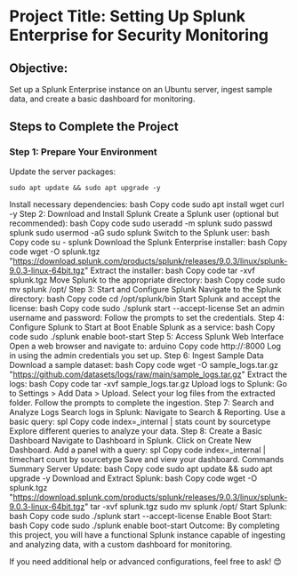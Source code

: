 # Project Title: Setting Up Splunk Enterprise for Security Monitoring

## Objective:
Set up a Splunk Enterprise instance on an Ubuntu server, ingest sample data, and create a basic dashboard for monitoring.

## Steps to Complete the Project

### **Step 1**: Prepare Your Environment
Update the server packages:
```
sudo apt update && sudo apt upgrade -y
```
Install necessary dependencies:
bash
Copy code
sudo apt install wget curl -y
Step 2: Download and Install Splunk
Create a Splunk user (optional but recommended):
bash
Copy code
sudo useradd -m splunk
sudo passwd splunk
sudo usermod -aG sudo splunk
Switch to the Splunk user:
bash
Copy code
su - splunk
Download the Splunk Enterprise installer:
bash
Copy code
wget -O splunk.tgz "https://download.splunk.com/products/splunk/releases/9.0.3/linux/splunk-9.0.3-linux-64bit.tgz"
Extract the installer:
bash
Copy code
tar -xvf splunk.tgz
Move Splunk to the appropriate directory:
bash
Copy code
sudo mv splunk /opt/
Step 3: Start and Configure Splunk
Navigate to the Splunk directory:
bash
Copy code
cd /opt/splunk/bin
Start Splunk and accept the license:
bash
Copy code
sudo ./splunk start --accept-license
Set an admin username and password: Follow the prompts to set the credentials.
Step 4: Configure Splunk to Start at Boot
Enable Splunk as a service:
bash
Copy code
sudo ./splunk enable boot-start
Step 5: Access Splunk Web Interface
Open a web browser and navigate to:
arduino
Copy code
http://<your-server-ip>:8000
Log in using the admin credentials you set up.
Step 6: Ingest Sample Data
Download a sample dataset:
bash
Copy code
wget -O sample_logs.tar.gz "https://github.com/datasets/logs/raw/main/sample_logs.tar.gz"
Extract the logs:
bash
Copy code
tar -xvf sample_logs.tar.gz
Upload logs to Splunk:
Go to Settings > Add Data > Upload.
Select your log files from the extracted folder.
Follow the prompts to complete the ingestion.
Step 7: Search and Analyze Logs
Search logs in Splunk:
Navigate to Search & Reporting.
Use a basic query:
spl
Copy code
index=_internal | stats count by sourcetype
Explore different queries to analyze your data.
Step 8: Create a Basic Dashboard
Navigate to Dashboard in Splunk.
Click on Create New Dashboard.
Add a panel with a query:
spl
Copy code
index=_internal | timechart count by sourcetype
Save and view your dashboard.
Commands Summary
Server Update:
bash
Copy code
sudo apt update && sudo apt upgrade -y
Download and Extract Splunk:
bash
Copy code
wget -O splunk.tgz "https://download.splunk.com/products/splunk/releases/9.0.3/linux/splunk-9.0.3-linux-64bit.tgz"
tar -xvf splunk.tgz
sudo mv splunk /opt/
Start Splunk:
bash
Copy code
sudo ./splunk start --accept-license
Enable Boot Start:
bash
Copy code
sudo ./splunk enable boot-start
Outcome:
By completing this project, you will have a functional Splunk instance capable of ingesting and analyzing data, with a custom dashboard for monitoring.

If you need additional help or advanced configurations, feel free to ask! 😊
